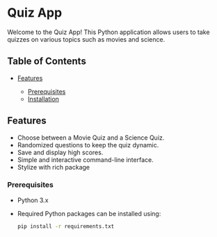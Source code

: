 
# Quiz App

Welcome to the Quiz App! This Python application allows users to take quizzes on various topics such as movies and science.

## Table of Contents

- [Features](#features)

  - [Prerequisites](#prerequisites)
  - [Installation](#installation)


## Features

- Choose between a Movie Quiz and a Science Quiz.
- Randomized questions to keep the quiz dynamic.
- Save and display high scores.
- Simple and interactive command-line interface.
- Stylize with rich package



### Prerequisites

- Python 3.x
- Required Python packages can be installed using:

  ```bash
  pip install -r requirements.txt